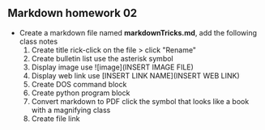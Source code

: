 ## Markdown homework 02

* Create a markdown file named **markdownTricks.md**, add the following class notes
  1. Create title
   rick-click on the file > click "Rename"
  2. Create bulletin list
   use the asterisk symbol
  3. Display image
   use ![image](INSERT IMAGE FILE)
  4. Display web link
   use [INSERT LINK NAME](INSERT WEB LINK)
  5. Create DOS command block
  6. Create python program block
  7. Convert markdown to PDF
   click the symbol that looks like a book with a magnifying class
  8. Create file link
